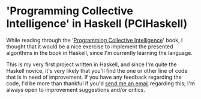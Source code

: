 # 'Programming Collective Intelligence' in Haskell (PCIHaskell)

While reading through the '[Programming Collective Intelligence](http://www.amazon.com/gp/product/0596529325?ie=UTF8&tag=giusjour-20&linkCode=as2&camp=1789&creative=390957&creativeASIN=0596529325)' book, I thought that it would be a nice exercise to implement the presented algorithms in the book in Haskell, since I'm currently learning the language. 

This is my very first project written in Haskell, and since I'm quite the Haskell novice, it's very likely that you'll find the one or other line of code that is in need of improvement. If you have any feedback regarding the code, I'd be more than thankful if you'd [send me an email](http://giu.me/contact) regarding this; I'm always open to improvement suggestions and/or critics.
